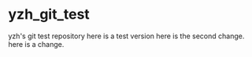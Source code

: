 # yzh_git_test
yzh's git test repository
here is a test version
here is the second change.
here is a change.
